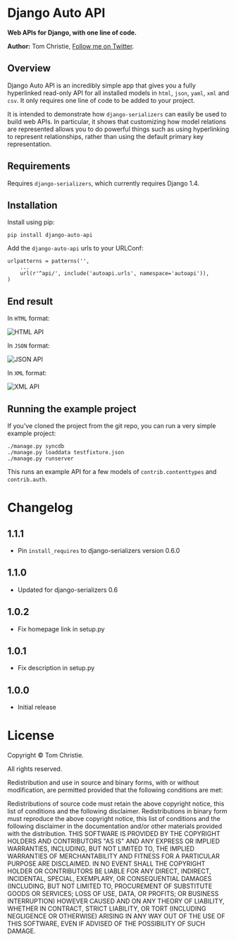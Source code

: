 # Django Auto API

**Web APIs for Django, with one line of code.**

**Author:** Tom Christie, [Follow me on Twitter][1].

## Overview

Django Auto API is an incredibly simple app that gives you a fully hyperlinked read-only API for all installed models in `html`, `json`, `yaml`, `xml` and `csv`. 
It only requires one line of code to be added to your project.

It is intended to demonstrate how `django-serializers` can easily be used to build web APIs.  In particular, it shows that customizing how model relations are represented allows you to do powerful things such as using hyperlinking to represent relationships, rather than using the default primary key representation.

## Requirements

Requires `django-serializers`, which currently requires Django 1.4.

## Installation

Install using pip:

    pip install django-auto-api

Add the `django-auto-api` urls to your URLConf:

    urlpatterns = patterns('',
        ...
        url(r'^api/', include('autoapi.urls', namespace='autoapi')),
    )

## End result

In `HTML` format:

![HTML API](https://github.com/tomchristie/django-auto-api/raw/master/screenshots/html.png)

In `JSON` format:

![JSON API](https://github.com/tomchristie/django-auto-api/raw/master/screenshots/json.png)

In `XML` format:

![XML API](https://github.com/tomchristie/django-auto-api/raw/master/screenshots/xml.png)

## Running the example project

If you've cloned the project from the git repo, you can run a very simple example project:

    ./manage.py syncdb
    ./manage.py loaddata testfixture.json
    ./manage.py runserver

This runs an example API for a few models of `contrib.contenttypes` and `contrib.auth`. 

Changelog
=========

1.1.1
-----

* Pin `install_requires` to django-serializers version 0.6.0

1.1.0
-----

* Updated for django-serializers 0.6

1.0.2
-----

* Fix homepage link in setup.py

1.0.1
-----

* Fix description in setup.py

1.0.0
-----

* Initial release

License
=======

Copyright © Tom Christie.

All rights reserved.

Redistribution and use in source and binary forms, with or without 
modification, are permitted provided that the following conditions are met:

Redistributions of source code must retain the above copyright notice, this 
list of conditions and the following disclaimer.
Redistributions in binary form must reproduce the above copyright notice, this 
list of conditions and the following disclaimer in the documentation and/or 
other materials provided with the distribution.
THIS SOFTWARE IS PROVIDED BY THE COPYRIGHT HOLDERS AND CONTRIBUTORS "AS IS" AND 
ANY EXPRESS OR IMPLIED WARRANTIES, INCLUDING, BUT NOT LIMITED TO, THE IMPLIED 
WARRANTIES OF MERCHANTABILITY AND FITNESS FOR A PARTICULAR PURPOSE ARE 
DISCLAIMED. IN NO EVENT SHALL THE COPYRIGHT HOLDER OR CONTRIBUTORS BE LIABLE 
FOR ANY DIRECT, INDIRECT, INCIDENTAL, SPECIAL, EXEMPLARY, OR CONSEQUENTIAL 
DAMAGES (INCLUDING, BUT NOT LIMITED TO, PROCUREMENT OF SUBSTITUTE GOODS OR 
SERVICES; LOSS OF USE, DATA, OR PROFITS; OR BUSINESS INTERRUPTION) HOWEVER 
CAUSED AND ON ANY THEORY OF LIABILITY, WHETHER IN CONTRACT, STRICT LIABILITY, 
OR TORT (INCLUDING NEGLIGENCE OR OTHERWISE) ARISING IN ANY WAY OUT OF THE USE 
OF THIS SOFTWARE, EVEN IF ADVISED OF THE POSSIBILITY OF SUCH DAMAGE.

[1]: http://twitter.com/_tomchristie
